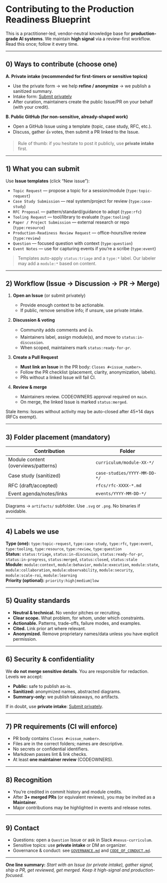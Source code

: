 # Contributing to the Production Readiness Blueprint

This is a practitioner-led, vendor-neutral knowledge base for **production-grade AI systems**.
We maintain **high signal** via a review-first workflow. Read this once; follow it every time.

---

## 0) Ways to contribute (choose one)

**A. Private intake (recommended for first-timers or sensitive topics)**
- Use the private form → we help **refine / anonymize** → we publish a sanitized summary.
- Intake form: [Submit privately](https://YOUR-FORM-LINK)  
- After curation, maintainers create the public Issue/PR on your behalf (with your credit).

**B. Public GitHub (for non-sensitive, already-shaped work)**
- Open a GitHub Issue using a template (topic, case study, RFC, etc.).
- Discuss, gather 👍 votes, then submit a PR linked to the Issue.

> Rule of thumb: if you hesitate to post it publicly, use **private intake** first.

---

## 1) What you can submit

Use **Issue templates** (click “New issue”):

- `Topic Request` — propose a topic for a session/module (`type:topic-request`)
- `Case Study Submission` — real system/project for review (`type:case-study`)
- `RFC Proposal` — pattern/standard/guidance to adopt (`type:rfc`)
- `Tooling Request` — tool/library to evaluate (`type:tooling`)
- `Paper / Project Submission` — external research or repo (`type:resource`)
- `Production-Readiness Review Request` — office-hours/live review (`type:review`)
- `Question` — focused question with context (`type:question`)
- `Event Notes` — use for capturing events if you’re a scribe (`type:event`)

> Templates auto-apply `status:triage` and a `type:*` label. Our labeler may add a `module:*` based on content.

---

## 2) Workflow (Issue → Discussion → PR → Merge)

1) **Open an Issue** (or submit privately)  
   - Provide enough context to be actionable.  
   - If public, remove sensitive info; if unsure, use private intake.

2) **Discussion & voting**  
   - Community adds comments and 👍.  
   - Maintainers label, assign module(s), and move to `status:in-discussion`.  
   - When scoped, maintainers mark `status:ready-for-pr`.

3) **Create a Pull Request**  
   - **Must link an Issue** in the PR body: `Closes #<issue_number>`.  
   - Follow the PR checklist (placement, clarity, anonymization, labels).  
   - PRs without a linked Issue will fail CI.

4) **Review & merge**  
   - Maintainers review. CODEOWNERS approval required on `main`.  
   - On merge, the linked Issue is marked `status:merged`.

Stale items: Issues without activity may be auto-closed after 45+14 days (RFCs exempt).

---

## 3) Folder placement (mandatory)

| Contribution                           | Folder                                  |
|----------------------------------------|-----------------------------------------|
| Module content (overviews/patterns)    | `curriculum/module-XX-*/`               |
| Case study (sanitized)                  | `case-studies/YYYY-MM-DD-*/`            |
| RFC (draft/accepted)                   | `rfcs/rfc-XXXX-*.md`                    |
| Event agenda/notes/links               | `events/YYYY-MM-DD-*/`                  |

Diagrams → `artifacts/` subfolder. Use `.svg` or `.png`. No binaries if avoidable.

---

## 4) Labels we use

**Type (one):** `type:topic-request`, `type:case-study`, `type:rfc`, `type:event`, `type:tooling`, `type:resource`, `type:review`, `type:question`  
**Status:** `status:triage`, `status:in-discussion`, `status:ready-for-pr`, `status:in-progress`, `status:merged`, `status:closed`, `status:stale`  
**Module:** `module:context`, `module:behavior`, `module:execution`, `module:state`, `module:collaboration`, `module:observability`, `module:security`, `module:scale-roi`, `module:learning`  
**Priority (optional):** `priority:high|medium|low`

---

## 5) Quality standards

- **Neutral & technical.** No vendor pitches or recruiting.  
- **Clear scope.** What problem, for whom, under which constraints.  
- **Actionable.** Patterns, trade-offs, failure modes, and examples.  
- **Cited.** Link prior art where relevant.  
- **Anonymized.** Remove proprietary names/data unless you have explicit permission.

---

## 6) Security & confidentiality

We **do not merge sensitive details**. You are responsible for redaction.  
Levels we accept:
- **Public:** safe to publish as-is.  
- **Sanitized:** anonymized names, abstracted diagrams.  
- **Summary-only:** we publish takeaways, no artifacts.

If in doubt, use **private intake**: [Submit privately](https://YOUR-FORM-LINK).

---

## 7) PR requirements (CI will enforce)

- PR body contains `Closes #<issue_number>`.  
- Files are in the correct folders; names are descriptive.  
- No secrets or confidential identifiers.  
- Markdown passes lint & link checks.  
- At least **one maintainer review** (CODEOWNERS).

---

## 8) Recognition

- You’re credited in commit history and module credits.  
- After **3+ merged PRs** (or equivalent reviews), you may be invited as a **Maintainer**.  
- Major contributions may be highlighted in events and release notes.

---

## 9) Contact

- Questions: open a `Question` Issue or ask in Slack `#nexus-curriculum`.  
- Sensitive topics: use **private intake** or DM an organizer.  
- Governance & conduct: see [`GOVERNANCE.md`](./GOVERNANCE.md) and [`CODE_OF_CONDUCT.md`](./CODE_OF_CONDUCT.md).

---

**One line summary:** *Start with an Issue (or private intake), gather signal, ship a PR, get reviewed, get merged. Keep it high-signal and production-focused.*
